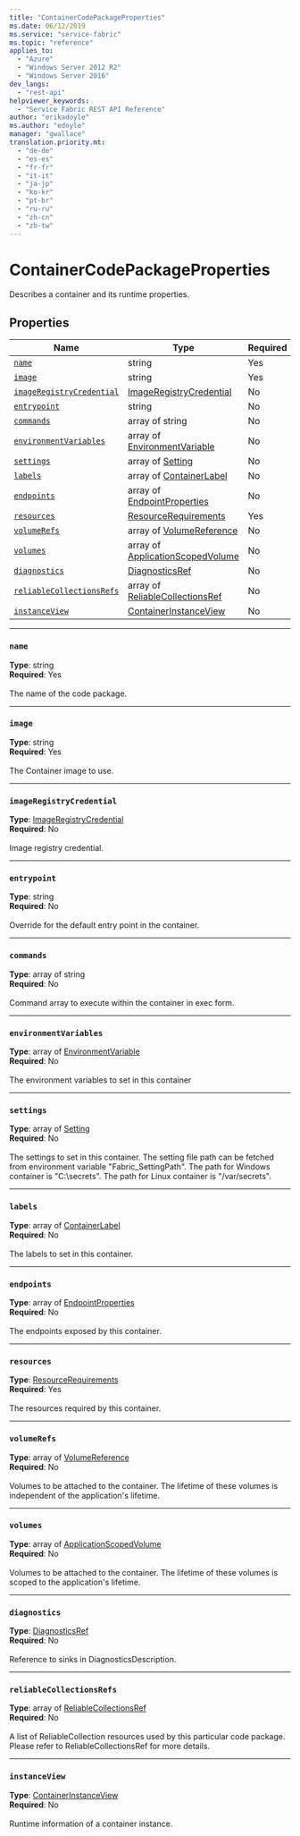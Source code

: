 ```yaml
---
title: "ContainerCodePackageProperties"
ms.date: 06/12/2019
ms.service: "service-fabric"
ms.topic: "reference"
applies_to: 
  - "Azure"
  - "Windows Server 2012 R2"
  - "Windows Server 2016"
dev_langs: 
  - "rest-api"
helpviewer_keywords: 
  - "Service Fabric REST API Reference"
author: "erikadoyle"
ms.author: "edoyle"
manager: "gwallace"
translation.priority.mt: 
  - "de-de"
  - "es-es"
  - "fr-fr"
  - "it-it"
  - "ja-jp"
  - "ko-kr"
  - "pt-br"
  - "ru-ru"
  - "zh-cn"
  - "zh-tw"
---
```

# ContainerCodePackageProperties

Describes a container and its runtime properties.

## Properties
| Name | Type | Required |
| --- | --- | --- |
| [`name`](#name) | string | Yes |
| [`image`](#image) | string | Yes |
| [`imageRegistryCredential`](#imageregistrycredential) | [ImageRegistryCredential](sfclient-v65-model-imageregistrycredential.md) | No |
| [`entrypoint`](#entrypoint) | string | No |
| [`commands`](#commands) | array of string | No |
| [`environmentVariables`](#environmentvariables) | array of [EnvironmentVariable](sfclient-v65-model-environmentvariable.md) | No |
| [`settings`](#settings) | array of [Setting](sfclient-v65-model-setting.md) | No |
| [`labels`](#labels) | array of [ContainerLabel](sfclient-v65-model-containerlabel.md) | No |
| [`endpoints`](#endpoints) | array of [EndpointProperties](sfclient-v65-model-endpointproperties.md) | No |
| [`resources`](#resources) | [ResourceRequirements](sfclient-v65-model-resourcerequirements.md) | Yes |
| [`volumeRefs`](#volumerefs) | array of [VolumeReference](sfclient-v65-model-volumereference.md) | No |
| [`volumes`](#volumes) | array of [ApplicationScopedVolume](sfclient-v65-model-applicationscopedvolume.md) | No |
| [`diagnostics`](#diagnostics) | [DiagnosticsRef](sfclient-v65-model-diagnosticsref.md) | No |
| [`reliableCollectionsRefs`](#reliablecollectionsrefs) | array of [ReliableCollectionsRef](sfclient-v65-model-reliablecollectionsref.md) | No |
| [`instanceView`](#instanceview) | [ContainerInstanceView](sfclient-v65-model-containerinstanceview.md) | No |

____
### `name`
__Type__: string <br/>
__Required__: Yes<br/>
<br/>
The name of the code package.

____
### `image`
__Type__: string <br/>
__Required__: Yes<br/>
<br/>
The Container image to use.

____
### `imageRegistryCredential`
__Type__: [ImageRegistryCredential](sfclient-v65-model-imageregistrycredential.md) <br/>
__Required__: No<br/>
<br/>
Image registry credential.

____
### `entrypoint`
__Type__: string <br/>
__Required__: No<br/>
<br/>
Override for the default entry point in the container.

____
### `commands`
__Type__: array of string <br/>
__Required__: No<br/>
<br/>
Command array to execute within the container in exec form.

____
### `environmentVariables`
__Type__: array of [EnvironmentVariable](sfclient-v65-model-environmentvariable.md) <br/>
__Required__: No<br/>
<br/>
The environment variables to set in this container

____
### `settings`
__Type__: array of [Setting](sfclient-v65-model-setting.md) <br/>
__Required__: No<br/>
<br/>
The settings to set in this container. The setting file path can be fetched from environment variable "Fabric_SettingPath". The path for Windows container is "C:\\secrets". The path for Linux container is "/var/secrets".

____
### `labels`
__Type__: array of [ContainerLabel](sfclient-v65-model-containerlabel.md) <br/>
__Required__: No<br/>
<br/>
The labels to set in this container.

____
### `endpoints`
__Type__: array of [EndpointProperties](sfclient-v65-model-endpointproperties.md) <br/>
__Required__: No<br/>
<br/>
The endpoints exposed by this container.

____
### `resources`
__Type__: [ResourceRequirements](sfclient-v65-model-resourcerequirements.md) <br/>
__Required__: Yes<br/>
<br/>
The resources required by this container.

____
### `volumeRefs`
__Type__: array of [VolumeReference](sfclient-v65-model-volumereference.md) <br/>
__Required__: No<br/>
<br/>
Volumes to be attached to the container. The lifetime of these volumes is independent of the application's lifetime.

____
### `volumes`
__Type__: array of [ApplicationScopedVolume](sfclient-v65-model-applicationscopedvolume.md) <br/>
__Required__: No<br/>
<br/>
Volumes to be attached to the container. The lifetime of these volumes is scoped to the application's lifetime.

____
### `diagnostics`
__Type__: [DiagnosticsRef](sfclient-v65-model-diagnosticsref.md) <br/>
__Required__: No<br/>
<br/>
Reference to sinks in DiagnosticsDescription.

____
### `reliableCollectionsRefs`
__Type__: array of [ReliableCollectionsRef](sfclient-v65-model-reliablecollectionsref.md) <br/>
__Required__: No<br/>
<br/>
A list of ReliableCollection resources used by this particular code package. Please refer to ReliableCollectionsRef for more details.

____
### `instanceView`
__Type__: [ContainerInstanceView](sfclient-v65-model-containerinstanceview.md) <br/>
__Required__: No<br/>
<br/>
Runtime information of a container instance.
